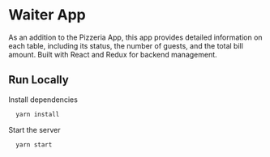 # Waiter App

As an addition to the Pizzeria App, this app provides detailed information on each table, including its status, the number of guests, and the total bill amount. Built with React and Redux for backend management.


## Run Locally

Install dependencies

```bash
  yarn install
```

Start the server

```bash
  yarn start
```


